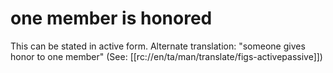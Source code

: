 # one member is honored

This can be stated in active form. Alternate translation: "someone gives honor to one member" (See: [[rc://en/ta/man/translate/figs-activepassive]])

